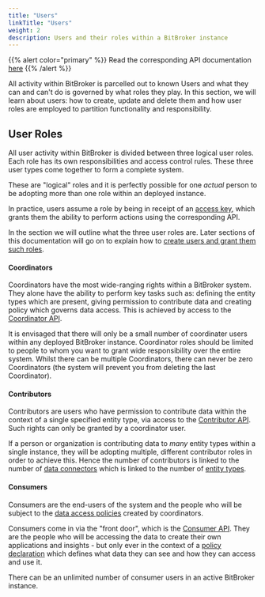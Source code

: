 ```yaml
---
title: "Users"
linkTitle: "Users"
weight: 2
description: Users and their roles within a BitBroker instance
---
```


{{% alert color="primary" %}}
Read the corresponding API documentation [here](/docs/coordinator/user/)
{{% /alert %}}

All activity within BitBroker is parcelled out to known Users and what they can and can't do is governed by what roles they play. In this section, we will learn about users: how to create, update and delete them and how user roles are employed to partition functionality and responsibility.

## User Roles

All user activity within BitBroker is divided between three logical user roles. Each role has its own responsibilities and access control rules. These three user types come together to form a complete system.

These are "logical" roles and it is perfectly possible for one _actual_ person to be adopting more than one role within an deployed instance.

In practice, users assume a role by being in receipt of an [access key](/docs/api-conventions/authorization/), which grants them the ability to perform actions using the corresponding API.

In the section we will outline what the three user roles are. Later sections of this documentation will go on to  explain how to [create users and grant them such roles](/docs/coordinator/user/).

#### Coordinators

Coordinators have the most wide-ranging rights within a BitBroker system. They alone have the ability to perform key tasks such as: defining the entity types which are present, giving permission to contribute data and creating policy which governs data access. This is achieved by access to the [Coordinator API](/docs/coordinator/).

It is envisaged that there will only be a small number of coordinater users within any deployed BitBroker instance. Coordinator roles should be limited to people to whom you want to grant wide responsibility over the entire system. Whilst there can be multiple Coordinators, there can never be zero Coordinators (the system will prevent you from deleting the last Coordinator).

#### Contributors

Contributors are users who have permission to contribute data within the context of a single specified entity type, via access to the [Contributor API](/docs/contributor/). Such rights can only be granted by a coordinator user.

If a person or organization is contributing data to _many_ entity types within a single instance, they will be adopting multiple, different contributor roles in order to achieve this. Hence the number of contributors is linked to the number of [data connectors](/docs/concepts/connectors/) which is linked to the number of [entity types](/docs/concepts/entity-types/).

#### Consumers

Consumers are the end-users of the system and the people who will be subject to the [data access policies](/docs/concepts/policy/) created by coordinators.

Consumers come in via the "front door", which is the [Consumer API](/docs/api/). They are the people who will be accessing the data to create their own applications and insights - but only ever in the context of a [policy declaration](/docs/concepts/policy/) which defines what data they can see and how they can access and use it.

There can be an unlimited number of consumer users in an active BitBroker instance.
